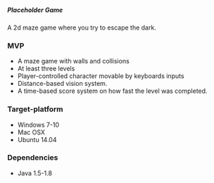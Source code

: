 ##### Placeholder Game

A 2d maze game where you try to escape the dark.

### MVP

* A maze game with walls and collisions
* At least three levels
* Player-controlled character movable by keyboards inputs
* Distance-based vision system.
* A time-based score system on how fast the level was completed.

### Target-platform

* Windows 7-10
* Mac OSX
* Ubuntu 14.04

### Dependencies

* Java 1.5-1.8
